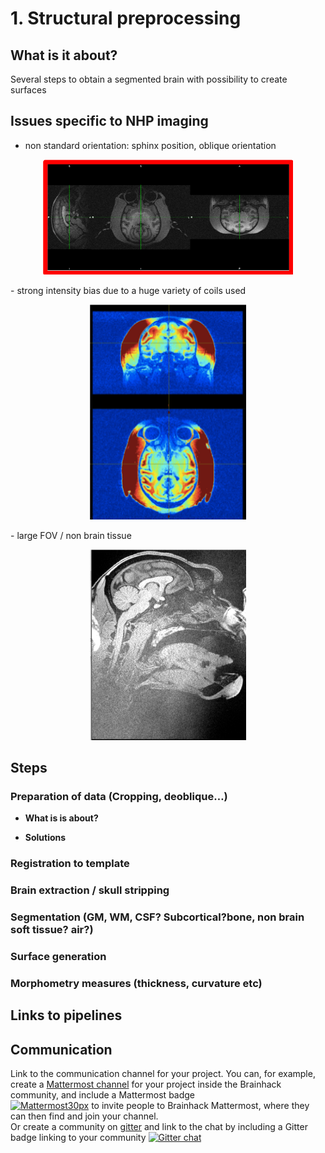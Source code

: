 <a name="structpreproc"></a> 
# 1. Structural preprocessing
<a name="description"></a> 
## What is it about?
Several steps to obtain a segmented brain with possibility to create surfaces

<a name="issues"></a> 
## Issues specific to NHP imaging
- non standard orientation: sphinx position, oblique orientation
<p align="center"><img src="../images/misorientation.png" width="400"></p>
- strong intensity bias due to a huge variety of coils used
<p align="center"><img src="../images/bias.png" width="250"></p>
- large FOV / non brain tissue
<p align="center"><img src="../images/non_brain.png" width="250"></p>

<a name="steps"></a> 
## Steps
<a name="steps"></a> 
### Preparation of data (Cropping, deoblique…)

- **What is is about?**

- **Solutions**
<a name="registration"></a>  
### Registration to template
<a name="extraction"></a> 
### Brain extraction / skull stripping
<a name="segmentation"></a> 
### Segmentation (GM, WM, CSF? Subcortical?bone, non brain soft tissue? air?)
<a name="surf"></a> 
### Surface generation
<a name="measures"></a> 
### Morphometry measures (thickness, curvature etc)

<a name="links"></a> 
## Links to pipelines

<a name="communication"></a> 
## Communication
Link to the communication channel for your project. You can, for example, create a [Mattermost channel](https://mattermost.brainhack.org/brainhack/channels/prime-de) for your project inside the Brainhack community, and include a Mattermost badge <br/>[![Mattermost30px](https://user-images.githubusercontent.com/6297454/64487455-57d52280-d23b-11e9-9dd4-e6d75bad44fc.png)](https://mattermost.brainhack.org/brainhack/channels/prime-de) to invite people to Brainhack Mattermost, where they can then find and join your channel.  
Or create a community on [gitter](https://gitter.im/) and link to the chat by including a Gitter badge linking to your community 
[![Gitter chat](https://badges.gitter.im/gitterHQ/gitter.png)](https://gitter.im/yourRoom/Lobby#)
